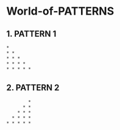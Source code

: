 # World-of-PATTERNS

## 1. PATTERN 1

```
*
* *
* * *
* * * *
* * * * *
```

## 2. PATTERN 2

```
        *
      * *
    * * *
  * * * *
* * * * *
```
